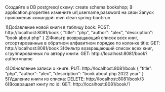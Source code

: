 Создайте в DB postgresql схему: create schema bookshop;
В application.properties измените url,username,password на свои
Запуск приложения командой: mvn clean spring-boot:run

1)Добавление новой книги в таблицу book: POST: http://localhost:8081/book
    {
        "title": "php",
        "author": "alex",
        "description": "book about php"
    }
2)Фильтр возвращающий список всех книг, отсортированные в обратном алфавитном порядке по колонке title: GET: http://localhost:8081/book
3)Фильтр возвращающий список всех книг, сгруппированных по автору книги: GET: http://localhost:8081/book?author=name

4)Обновление записи о книге: PUT: http://localhost:8081/book
    {
        "title": "php",
        "author": "alex",
        "description": "book about php 2022 year"
    }
5)Удаление книги из списка: DELETE: http://localhost:8081/book/3
6)Возвращает книгу по id: GET: http://localhost:8081/book/1


